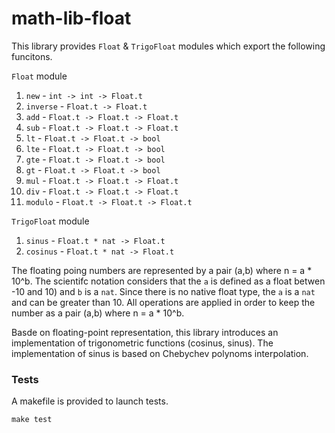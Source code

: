 # math-lib-float

This library provides `Float` & `TrigoFloat` modules which export the following funcitons.

`Float` module
1. `new`     - `int -> int -> Float.t`
2. `inverse` - `Float.t -> Float.t`
3. `add`     - `Float.t -> Float.t -> Float.t`
4. `sub`     - `Float.t -> Float.t -> Float.t`
5. `lt`      - `Float.t -> Float.t -> bool`
6. `lte`     - `Float.t -> Float.t -> bool`
7. `gte`     - `Float.t -> Float.t -> bool`
8. `gt`      - `Float.t -> Float.t -> bool`
9. `mul`     - `Float.t -> Float.t -> Float.t`
10. `div`    - `Float.t -> Float.t -> Float.t`
11. `modulo` - `Float.t -> Float.t -> Float.t`

`TrigoFloat` module
1. `sinus`   - `Float.t * nat -> Float.t`
2. `cosinus` - `Float.t * nat -> Float.t`

The floating poing numbers are represented by a pair (a,b) where n = a * 10^b. The scientifc notation considers that the `a` is defined as a float betwen -10 and 10) and `b` is a `nat`. Since there is no native float type, the `a` is a `nat` and can be greater than 10. All operations are applied in order to keep the number as a pair (a,b) where n = a * 10^b.

Basde on floating-point representation, this library introduces an implementation of trigonometric functions (cosinus, sinus). The implementation of sinus is based on Chebychev polynoms interpolation.

### Tests

A makefile is provided to launch tests.
```
make test
```
